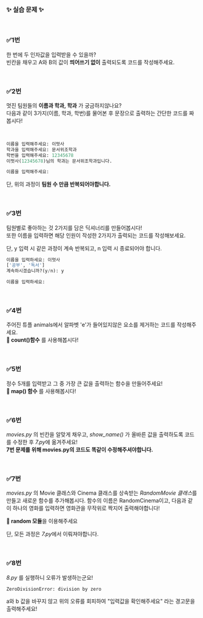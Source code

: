 ### ✨ 실습 문제 ✨
<br>

### ✅1번
한 번에 두 인자값을 입력받을 수 있을까? <br>
빈칸을 채우고 A와 B의 값이 **띄어쓰기 없이** 출력되도록 코드를 작성해주세요.

<br>



### ✅2번

멋진 팀원들의 **이름과 학과, 학과** 가 궁금하지않나요?<br>
다음과 같이 3가지(이름, 학과, 학번)를 물어본 후  문장으로 출력하는 간단한 코드를 짜봅시다!

<br>


```python
이름을 입력해주세요: 이멋사
학과을 입력해주세요: 문서위조학과
학번을 입력해주세요: 12345678
이멋사(12345678)님의 학과는 문서위조학과입니다.

이름을 입력해주세요:


```
단,  위의 과정이 **팀원 수 만큼 반복되어야합니다.**

<br>



### ✅3번

팀원별로 좋아하는 것 2가지를 담은 딕셔너리를 만들어봅시다!<br>
또한 이름을 입력하면 해당 인원이 작성한 2가지가 출력되는 코드를 작성해보세요.<br>

단, y 입력 시 같은 과정이 계속 반복되고, n 입력 시 종료되어야 합니다.


```python
이름을 입력하세요: 이멋사
['공부', '독서']
계속하시겠습니까?(y/n): y

이름을 입력하세요:
```

<br>



### ✅4번
주어진 튜플 animals에서 알파벳 'e'가 들어있지않은 요소를 제거하는 코드를 작성해주세요.<br>
**🤔 count()함수** 를 사용해봅시다!

<br>


### ✅5번

정수 5개를 입력받고 그 중 가장 큰 값을 출력하는 함수을 만들어주세요!<br>
**🤔 map() 함수** 를 사용해봅시다!

<br>



### ✅6번

*movies.py* 의 빈칸을 알맞게 채우고, *show_name()* 가 올바른 값을 출력하도록 코드를 수정한 후 *7.py*에 옮겨주세요!<br>
**7번 문제를 위해 movies.py의 코드도 똑같이 수정해주셔야합니다.**

<br>



### ✅7번

*movies.py* 의 Movie 클래스와 Cinema 클래스를 상속받는 *RandomMovie 클래스*를 만들고 새로운 함수를 추가해봅시다. 함수의 이름은 RandomCinema이고, 다음과 같이 하나의 영화를 입력하면 영화관을 무작위로 짝지어 출력해야합니다!<br>

**🤔 random 모듈**을 이용해주세요

단, 모든 과정은 *7.py*에서 이뤄져야합니다.

<br>



### ✅8번
*8.py* 를 실행하니 오류가 발생하는군요!
```
ZeroDivisionError: division by zero
```
a와 b 값을 바꾸지 않고 위의 오류를 회피하여 "입력값을 확인해주세요" 라는 경고문을 출력해주세요!




